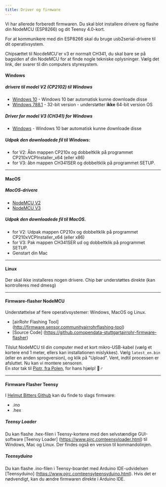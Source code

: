 ```yaml
---
title: Driver og firmware
---
```


Vi har allerede forberedt firmwaren. Du skal blot installere drivere og flashe din NodeMCU (ESP8266) og dit Teensy 4.0-kort.

For at kommunikere med din ESP8266 skal du bruge usb2serial-drivere til dit operativsystem.

Chipsættet til NocdeMCU'er v3 er normalt CH341, du skal bare se på bagsiden af din NodeMCU for at finde nogle tekniske oplysninger. Vælg det link, der svarer til din computers styresystem.

#### Windows

##### drivere til model V2 (CP2102) til Windows
* [Windows 10](https://www.silabs.comdocumentspublicsoftwareCP210x_Universal_Windows_Driver.zip) - Windows 10 bør automatisk kunne downloade disse
* [Windows 788.1](https://www.silabs.comdocumentspublicsoftwareCP210x_Windows_Drivers.zip) - 32-bit version - understøtter **ikke** 64-bit version OS

##### Driver for model V3 (CH341) for Windows
* [Windows](http://www.wch.cndownloadsfile5.html) - Windows 10 bør automatisk kunne downloade disse

##### Udpak den downloadede fil til Windows:
* for V2: Åbn mappen CP210x og dobbeltklik på programmet CP210xVCPInstaller_x64 (eller x86)
* for V3: åbn mappen CH341SER og dobbeltklik på programmet SETUP.

---

#### MacOS

##### MacOS-drivere
* [NodeMCU V2](https://www.silabs.comdocumentspublicsoftwareMac_OSX_VCP_Driver.zip )
* [NodeMCU V3](http://www.wch.cndownloadsfile178.html)

##### Udpak den downloadede fil til MacOS.
* for V2: Udpak mappen CP210x og dobbeltklik på programmet CP210xVCPInstaller_x64 (eller x86)
* for V3: Pak mappen CH341SER ud og dobbeltklik på programmet SETUP.
* Genstart din Mac

---

#### Linux
Der skal ikke installeres nogen drivere. Chip bør understøttes direkte (kan kontrolleres med dmesg)

---
#### Firmware-flasher NodeMCU
Understøttelse af flere operativsystemer: Windows, MacOS og Linux.

* [airRohr Flashing Tool] (http://firmware.sensor.communityairrohrflashing-tool)
* [Source Code] (https://github.comopendata-stuttgartairrohr-firmware-flasher)

Tilslut NodeMCU til din computer med et kort mikro-USB-kabel (vælg et kortere end 1 meter, ellers kan installationen mislykkes). Vælg `latest_en.bin` (eller en anden sprogversion), og klik på "Upload".
Vent, indtil processen er afsluttet. Nu kan vi montere sensoren.
<br>
En stor tak til [Piotr, fra Polen](https://dropbox.inf.re), for hans hjælp! 🙋♂️

---
#### Firmware Flasher Teensy
I [Helmut Bitters Github](https://github.comhbitterDNMStreemasterFirmware) kan du finde to slags firmware:
* .ino
* .hex

##### Teensy Loader
Du kan flashe .hex-filen i Teensy-kortene med den selvstændige GUI-software [Teensy Loader] (https://www.pjrc.comteensyloader.html) til Windows, Mac og Linux.
Der findes også en version til kommandolinjen.

##### Teensyduino
Du kan flashe .ino-filen i Teensy-boardet med Arduino IDE-udvidelsen [Teensyduino] (https://www.pjrc.comteensyteensyduino.html).
Hvis det er nødvendigt, kan du ændre firmwaren direkte i Arduino IDE.
